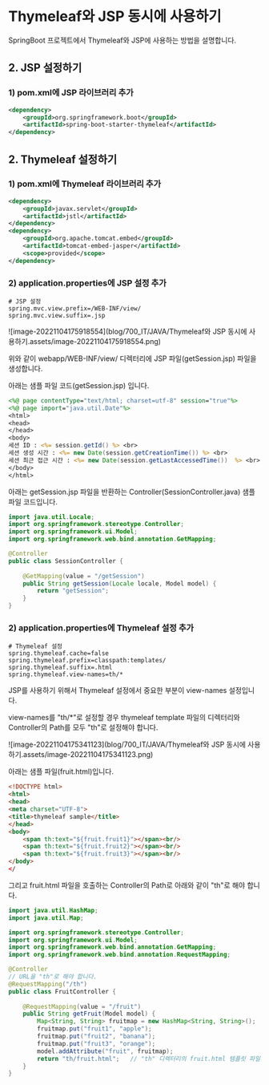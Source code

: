 # Thymeleaf와 JSP 동시에 사용하기

SpringBoot 프로젝트에서 Thymeleaf와 JSP에 사용하는 방법을 설명합니다.



## 2. JSP 설정하기

### 1) pom.xml에 JSP 라이브러리 추가

```xml
<dependency>
    <groupId>org.springframework.boot</groupId>
    <artifactId>spring-boot-starter-thymeleaf</artifactId>
</dependency>
```





## 2. Thymeleaf 설정하기

### 1) pom.xml에 Thymeleaf 라이브러리 추가

```xml
<dependency>
    <groupId>javax.servlet</groupId>
    <artifactId>jstl</artifactId>
</dependency>
<dependency>
    <groupId>org.apache.tomcat.embed</groupId>
    <artifactId>tomcat-embed-jasper</artifactId>
    <scope>provided</scope>
</dependency>
```

### 2) application.properties에 JSP 설정 추가

```properties
# JSP 설정
spring.mvc.view.prefix=/WEB-INF/view/
spring.mvc.view.suffix=.jsp
```

![image-20221104175918554](blog/700_IT/JAVA/Thymeleaf와 JSP 동시에 사용하기.assets/image-20221104175918554.png)

위와 같이 webapp/WEB-INF/view/ 디렉터리에 JSP 파일(getSession.jsp) 파일을 생성합니다.

아래는 샘플 파일 코드(getSession.jsp) 입니다.

```jsp
<%@ page contentType="text/html; charset=utf-8" session="true"%>                    
<%@ page import="java.util.Date"%>
<html>
<head>
</head>
<body>
세션 ID : <%= session.getId() %> <br>
세션 생성 시간 : <%= new Date(session.getCreationTime()) %> <br>
세션 최근 접근 시간 : <%= new Date(session.getLastAccessedTime())  %> <br>
</body>
</html>
```

아래는 getSession.jsp 파일을 반환하는 Controller(SessionController.java) 샘플 파일 코드입니다.

```java
import java.util.Locale;
import org.springframework.stereotype.Controller;
import org.springframework.ui.Model;
import org.springframework.web.bind.annotation.GetMapping;

@Controller
public class SessionController {
	
	@GetMapping(value = "/getSession")
	public String getSession(Locale locale, Model model) {
		return "getSession";
	}
}
```



### 2) application.properties에 Thymeleaf 설정 추가

```properties
# Thymeleaf 설정
spring.thymeleaf.cache=false
spring.thymeleaf.prefix=classpath:templates/
spring.thymeleaf.suffix=.html
spring.thymeleaf.view-names=th/*
```

JSP를 사용하기 위해서 Thymeleaf 설정에서 중요한 부분이 view-names 설정입니다.

view-names를 "th/*"로 설정할 경우 thymeleaf template 파일의 디렉터리와 Controller의 Path를 모두 "th"로 설정해야 합니다.

![image-20221104175341123](blog/700_IT/JAVA/Thymeleaf와 JSP 동시에 사용하기.assets/image-20221104175341123.png)

아래는 샘플 파일(fruit.html)입니다.

```html
<!DOCTYPE html>
<html>
<head>
<meta charset="UTF-8">
<title>thymeleaf sample</title>
</head>
<body>
    <span th:text="${fruit.fruit1}"></span><br/>
    <span th:text="${fruit.fruit2}"></span><br/>
    <span th:text="${fruit.fruit3}"></span><br/>
</body>
</
```



그리고 fruit.html 파일을 호출하는 Controller의 Path로 아래와 같이 "th"로 해야 합니다.

```java
import java.util.HashMap;
import java.util.Map;

import org.springframework.stereotype.Controller;
import org.springframework.ui.Model;
import org.springframework.web.bind.annotation.GetMapping;
import org.springframework.web.bind.annotation.RequestMapping;

@Controller
// URL을 "th"로 해야 합니다.
@RequestMapping("/th")
public class FruitController {
 
	@RequestMapping(value = "/fruit")
    public String getFruit(Model model) {
    	Map<String, String> fruitmap = new HashMap<String, String>();
    	fruitmap.put("fruit1", "apple");
    	fruitmap.put("fruit2", "banana");
    	fruitmap.put("fruit3", "orange");
        model.addAttribute("fruit", fruitmap);
        return "th/fruit.html";   // "th" 디렉터리의 fruit.html 템플릿 파일을 호출합니다.
    }
}
```

